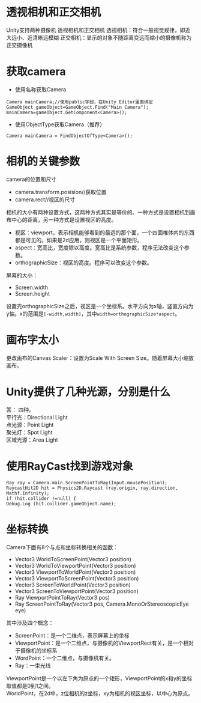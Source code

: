 # 透视相机和正交相机 
Unity支持两种摄像机 透视相机和正交相机
透视相机：符合一般视觉规律，即近大远小、近清晰远模糊
正交相机：显示的对象不随距离变远而缩小的摄像机称为正交摄像机

# 获取camera
* 使用名称获取Camera
```
Camera mainCamera;//使用public字段，在Unity Editor里面绑定
GameObject gameObject=GameObject.Find("Main Camera");
mainCamera=gameObject.GetComponent<Camera>();
```
* 使用ObjectType获取Camera（推荐）
```
Camera mainCamera = FindObjectOfType<Camera>();
```

# 相机的关键参数
camera的位置和尺寸
* camera.transform.posision//获取位置
* camera.rect//视区的尺寸

相机的大小有两种设置方式，这两种方式其实是等价的。一种方式是设置相机到画布中心的距离，另一种方式是设置视区的高度。  
* 视区：viewport，表示相机能够看到的最远的那个面，一个四面椎体内的东西都是可见的。如果是2d应用，则视区是一个平面矩形。
* aspect：宽高比，宽度除以高度。宽高比是系统参数，程序无法改变这个参数。
* orthographicSize：视区的高度。程序可以改变这个参数。  

屏幕的大小：
* Screen.width
* Screen.height

设置完orthographicSize之后，视区是一个坐标系。水平方向为x轴，竖直方向为y轴。x的范围是`[-width,width]`，其中`width=orthographicSize*aspect`。  

# 画布字太小
更改画布的Canvas Scaler：设置为Scale With Screen Size。随着屏幕大小缩放画布。


# Unity提供了几种光源，分别是什么
答：
四种。  
平行光：Directional Light  
点光源：Point Light  
聚光灯：Spot Light  
区域光源：Area Light  


# 使用RayCast找到游戏对象
```
Ray ray = Camera.main.ScreenPointToRay(Input.mousePosition);
RaycastHit2D hit = Physics2D.Raycast (ray.origin, ray.direction, Mathf.Infinity);
if (hit.collider !=null) {
Debug.Log (hit.collider.gameObject.name);
```

# 坐标转换
Camera下面有8个与点和坐标转换相关的函数：
* Vector3 WorldToScreenPoint(Vector3 position)
* Vector3 WorldToViewportPoint(Vector3 position) 
* Vector3 ViewportToWorldPoint(Vector3 position) 
* Vector3 ViewportToScreenPoint(Vector3 position)
* Vector3 ScreenToWorldPoint(Vector3 position)
* Vector3 ScreenToViewportPoint(Vector3 position)
* Ray ViewportPointToRay(Vector3 pos)
* Ray ScreenPointToRay(Vector3 pos, Camera.MonoOrStereoscopicEye eye)

[](./res/unity坐标转换.jpg)  

其中涉及四个概念：
* ScreenPoint：是一个二维点，表示屏幕上的坐标
* ViewportPoint：是一个二维点，与摄像机的ViewportRect有关，是一个相对于摄像机的坐标系
* WordPoint：一个二维点，与摄像机有关。  
* Ray：一束光线

ViewportPoint是一个以左下角为原点的一个矩形，ViewportPoint的x和y的坐标取值都是0到1之间。  
WorldPoint，在2d中，z位相机的z坐标，xy为相机的视区坐标，以中心为原点。  